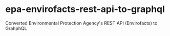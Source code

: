 # epa-envirofacts-rest-api-to-graphql
Converted Environmental Protection Agency's REST API (Envirofacts) to GrahphQL
